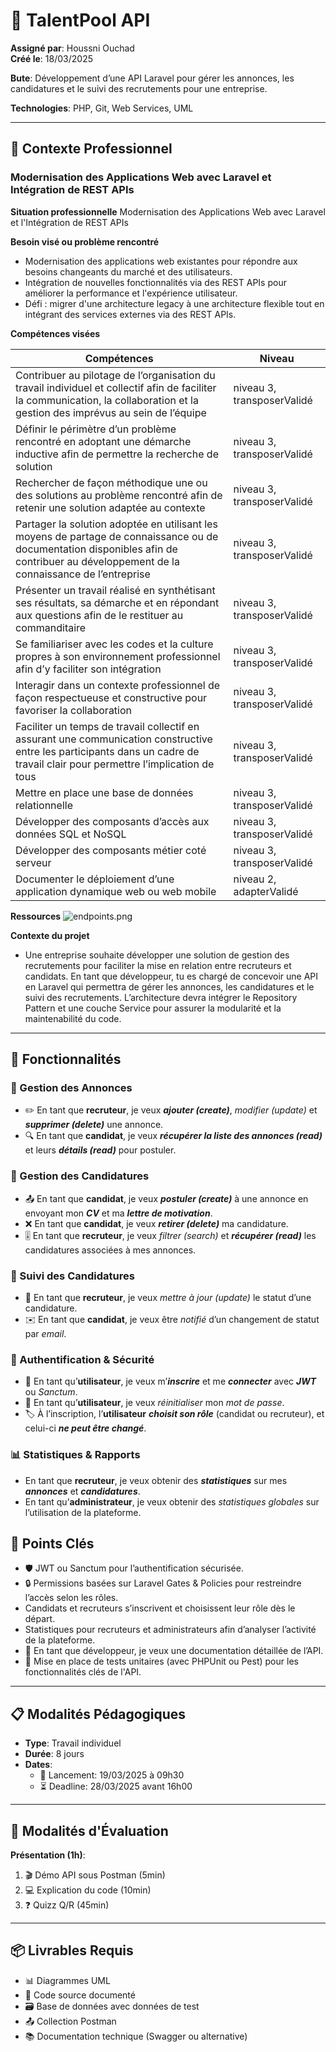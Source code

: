 # 🚀 TalentPool API

**Assigné par**: Houssni Ouchad  
**Créé le**: 18/03/2025  

**Bute**: Développement d’une API Laravel pour gérer les annonces, les candidatures et le suivi des recrutements pour une entreprise.

**Technologies**: PHP, Git, Web Services, UML

---
## 📌 Contexte Professionnel
### Modernisation des Applications Web avec Laravel et Intégration de REST APIs

**Situation professionnelle**
Modernisation des Applications Web avec Laravel et l'Intégration de REST APIs

**Besoin visé ou problème rencontré**
- Modernisation des applications web existantes pour répondre aux besoins changeants du marché et des utilisateurs. 
- Intégration de nouvelles fonctionnalités via des REST APIs pour améliorer la performance et l'expérience utilisateur. 
- Défi : migrer d'une architecture legacy à une architecture flexible tout en intégrant des services externes via des REST APIs.

**Compétences visées**

| Compétences | Niveau |
|------------|--------|
| Contribuer au pilotage de l’organisation du travail individuel et collectif afin de faciliter la communication, la collaboration et la gestion des imprévus au sein de l’équipe | niveau 3, transposerValidé |
| Définir le périmètre d’un problème rencontré en adoptant une démarche inductive afin de permettre la recherche de solution | niveau 3, transposerValidé |
| Rechercher de façon méthodique une ou des solutions au problème rencontré afin de retenir une solution adaptée au contexte | niveau 3, transposerValidé |
| Partager la solution adoptée en utilisant les moyens de partage de connaissance ou de documentation disponibles afin de contribuer au développement de la connaissance de l’entreprise | niveau 3, transposerValidé |
| Présenter un travail réalisé en synthétisant ses résultats, sa démarche et en répondant aux questions afin de le restituer au commanditaire | niveau 3, transposerValidé |
| Se familiariser avec les codes et la culture propres à son environnement professionnel afin d’y faciliter son intégration | niveau 3, transposerValidé |
| Interagir dans un contexte professionnel de façon respectueuse et constructive pour favoriser la collaboration | niveau 3, transposerValidé |
| Faciliter un temps de travail collectif en assurant une communication constructive entre les participants dans un cadre de travail clair pour permettre l’implication de tous | niveau 3, transposerValidé |
| Mettre en place une base de données relationnelle | niveau 3, transposerValidé |
| Développer des composants d’accès aux données SQL et NoSQL | niveau 3, transposerValidé |
| Développer des composants métier coté serveur | niveau 3, transposerValidé |
| Documenter le déploiement d’une application dynamique web ou web mobile | niveau 2, adapterValidé |


**Ressources**
![endpoints.png](https://simplonline-v3-prod.s3.eu-west-3.amazonaws.com/media/image/png/endpoints-67d9dd93e17eb685146900.png)

**Contexte du projet**
- Une entreprise souhaite développer une solution de gestion des recrutements pour faciliter la mise en relation entre recruteurs et candidats. En tant que développeur, tu es chargé de concevoir une API en Laravel qui permettra de gérer les annonces, les candidatures et le suivi des recrutements. L’architecture devra intégrer le Repository Pattern et une couche Service pour assurer la modularité et la maintenabilité du code.

---
## 🎯 Fonctionnalités

### 📢 Gestion des Annonces
- ✏️ En tant que **recruteur**, je veux _**ajouter (create)**_, _modifier (update)_ et _**supprimer (delete)**_ une annonce.
- 🔍 En tant que **candidat**, je veux _**récupérer la liste des annonces (read)**_ et leurs _**détails (read)**_ pour postuler.

### 📄 Gestion des Candidatures
- 📤 En tant que **candidat**, je veux _**postuler (create)**_ à une annonce en envoyant mon _**CV**_ et ma _**lettre de motivation**_.
- ❌ En tant que **candidat**, je veux _**retirer (delete)**_ ma candidature.
- 🎚️ En tant que **recruteur**, je veux _filtrer (search)_ et _**récupérer (read)**_ les candidatures associées à mes annonces.
​
### 🔄 Suivi des Candidatures
- 🔄 En tant que **recruteur**, je veux _mettre à jour (update)_ le statut d’une candidature.
- ✉️ En tant que **candidat**, je veux être _notifié_ d’un changement de statut par _email_.
​

### 🔐 Authentification & Sécurité
- 👤 En tant qu’**utilisateur**, je veux m’_**inscrire**_ et me _**connecter**_ avec _**JWT**_ ou _Sanctum_.
- 🔄 En tant qu’**utilisateur**, je veux _réinitialiser_ mon _mot de passe_.
- 🏷️ À l’inscription, l’**utilisateur** _**choisit son rôle**_ (candidat ou recruteur), et celui-ci _**ne peut être changé**_.

### 📊 Statistiques & Rapports
- En tant que **recruteur**, je veux obtenir des _**statistiques**_ sur mes _**annonces**_ et _**candidatures**_.
- En tant qu’**administrateur**, je veux obtenir des _statistiques globales_ sur l’utilisation de la plateforme.
​

## 🔧 Points Clés

- 🛡️ JWT ou Sanctum pour l’authentification sécurisée.
- 🔒 Permissions basées sur Laravel Gates & Policies pour restreindre l’accès selon les rôles.
- Candidats et recruteurs s’inscrivent et choisissent leur rôle dès le départ.
- Statistiques pour recruteurs et administrateurs afin d’analyser l’activité de la plateforme.
- 📝 En tant que développeur, je veux une documentation détaillée de l’API.
- 🧪 Mise en place de tests unitaires (avec PHPUnit ou Pest) pour les fonctionnalités clés de l'API.

---
## 📋 Modalités Pédagogiques
- **Type**: Travail individuel
- **Durée**: 8 jours
- **Dates**:
  - 🚀 Lancement: 19/03/2025 à 09h30
  - ⏳ Deadline: 28/03/2025 avant 16h00

---
## 📝 Modalités d'Évaluation
**Présentation (1h)**:
1. 🎬 Démo API sous Postman (5min)
2. 💻 Explication du code (10min)
3. ❓ Quizz Q/R (45min)

---
## 📦 Livrables Requis
- 📊 Diagrammes UML
- 💾 Code source documenté
- 🗃️ Base de données avec données de test
- 📤 Collection Postman
- 📚 Documentation technique (Swagger ou alternative)